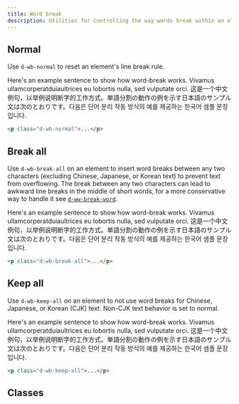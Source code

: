 ```yaml
---
title: Word break
description: Utilities for controlling the way words break within an element. Useful when you want to ensure that text will absolutely not overflow its container, regardless readability risk.
---
```


## Normal

Use `d-wb-normal` to reset an element's line break rule.

<code-well-header class="d-fl-center d-p24 d-bgc-purple-100 d-bgo50 d-w100p d-hmn102" custom>
  <div class="d-bgc-purple-200 d-py8 d-px16 d-bar8 lg:d-w216 d-w332">
    <p class="d-fs-200 d-wb-normal">Here's an example sentence to show how word-break works. Vivamus ullamcorperatduiaultrices eu lobortis nulla, sed vulputate orci. 这是一个中文例句，以举例说明断字的工作方式。単語分割の動作の例を示す日本語のサンプル文は次のとおりです。다음은 단어 분리 작동 방식의 예를 제공하는 한국어 샘플 문장입니다.</p>
  </div>
</code-well-header>

```html
<p class="d-wb-normal">...</p>
```

## Break all

Use `d-wb-break-all` on an element to insert word breaks between any two characters (excluding Chinese, Japanese, or Korean text) to prevent text from overflowing. The break between any two characters can lead to awkward line breaks in the middle of short words, for a more conservative way to handle it see [`d-ww-break-word`](./word-wrap.md#break-word).

<code-well-header class="d-fl-center d-p24 d-bgc-green-100 d-bgo50 d-w100p d-hmn102" custom>
  <div class="d-bgc-green-100 d-py8 d-px16 d-bar8 lg:d-w216 d-w332">
    <p class="d-fs-200 d-wb-break-all">Here's an example sentence to show how word-break works. Vivamus ullamcorperatduiaultrices eu lobortis nulla, sed vulputate orci. 这是一个中文例句，以举例说明断字的工作方式。単語分割の動作の例を示す日本語のサンプル文は次のとおりです。다음은 단어 분리 작동 방식의 예를 제공하는 한국어 샘플 문장입니다.</p>
  </div>
</code-well-header>

```html
<p class="d-wb-break-all">...</p>
```

## Keep all

Use `d-wb-keep-all` on an element to not use word breaks for Chinese, Japanese, or Korean (CJK) text. Non-CJK text behavior is set to normal.

<code-well-header class="d-fl-center d-p24 d-bgc-magenta-100 d-bgo50 d-w100p d-hmn102" custom>
  <div class="d-bgc-magenta-100 d-py8 d-px16 d-bar8 lg:d-w216 d-w332">
    <p class="d-fs-200 d-wb-keep-all">Here's an example sentence to show how word-break works. Vivamus ullamcorperatduiaultrices eu lobortis nulla, sed vulputate orci. 这是一个中文例句，以举例说明断字的工作方式。単語分割の動作の例を示す日本語のサンプル文は次のとおりです。다음은 단어 분리 작동 방식의 예를 제공하는 한국어 샘플 문장입니다.</p>
  </div>
</code-well-header>

```html
<p class="d-wb-keep-all">...</p>
```

## Classes

<utility-class-table>
  <template #content>
    <tbody>
      <tr v-for="i in ['normal', 'break-all', 'keep-all', 'unset']">
        <th scope="row" class="d-code--sm d-fc-purple-400">.d-wb-{{ i }}</th>
        <td class="d-code--sm">word-break: {{ i }} !important;</td>
      </tr>
    </tbody>
  </template>
</utility-class-table>
